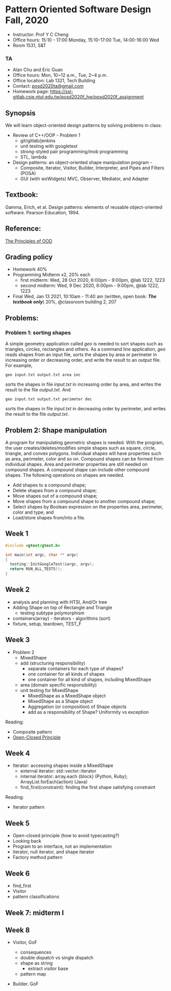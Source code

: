 # Pattern Oriented Software Design Fall, 2020

- Instructor: Prof Y C Cheng
- Office hours: 15:10 - 17:00 Monday, 15:10-17:00 Tue, 14:00-16:00 Wed
- Room 1531, S&T

### TA  
- Alan Chu and Eric Guan
- Office hours:  Mon, 10~12 a.m., Tue, 2~4 p.m.  
- Office location: Lab 1321, Tech Building
- Contact: posd2020ta@gmail.com
- Homework page: https://ssl-gitlab.csie.ntut.edu.tw/posd2020f_hw/posd2020f_assignment

## Synopsis

We will learn object-oriented design patterns by solving problems in class:
- Review of C++/OOP - Problem 1
  - git/gitlab/jenkins
  - unit testing with googletest  
  - strong-styled pair programming/mob programming
  - STL, lambda
- Design patterns: an object-oriented shape manipulation program -
  - Composite, Iterator, Visitor, Builder,  Interpreter, and Pipes and Filters (POSA)
  - GUI (with wxWidgets) MVC, Observer, Mediator, and Adapter

## Textbook:
Gamma, Erich, et al. Design patterns: elements of reusable object-oriented software. Pearson Education, 1994.

## Reference:
[The Principles of OOD](http://butunclebob.com/ArticleS.UncleBob.PrinciplesOfOod)

## Grading policy

- Homework 40%
- Programming Midterm x2, 20% each
  - first midterm: Wed, 28 Oct 2020, 6:00pm - 9:00pm, @lab 1222, 1223
  - second midterm: Wed, 9 Dec 2020, 6:00pm - 9:00pm, @lab 1222, 1223
- Final Wed, Jan 13 2021, 10:10am - 11:40 am (written, open book: ___The textbook only___) 20%, @classroom building 2, 207

## Problems:

### Problem 1: sorting shapes

A simple geometry application called _geo_ is needed to sort shapes such as triangles, circles, rectangles and others. As a command line application, _geo_ reads shapes from an input file, sorts the shapes by area or perimeter in increasing order or decreasing order, and write the result to an output file. For example,
```
geo input.txt output.txt area inc
```
sorts the shapes in file _input.txt_ in increasing order by area, and writes the result to the file _output.txt_. And
```
geo input.txt output.txt perimeter dec
```
sorts the shapes in file _input.txt_ in decreasing order by perimeter, and writes the result to the file _output.txt_.

## Problem 2: Shape manipulation

A program for manipulating geometric shapes is needed. With the program, the user creates/deletes/modifies simple shapes such as square, circle, triangle, and convex polygons. Individual shapes will have properties such as area, perimeter, color and so on. Compound shapes can be formed from individual shapes. Area and perimeter properties are still needed on compound shapes. A compound shape can include other compound shapes. The following operations on shapes are needed.

- Add shapes to a compound shape;
- Delete shapes from a compound shape;
- Move shapes out of a compound shape;
- Move shapes from a compound shape to another compound shape;
- Select shapes by Boolean expression on the properties area, perimeter, color and type; and
- Load/store shapes from/into a file.

## Week 1

```c++
#include <gtest/gtest.h>

int main(int argc, char ** argv)
{
  testing::InitGoogleTest(&argc, argv);
  return RUN_ALL_TESTS();
}
```

## Week 2

- analysis and planning with HTSI, And/Or tree
- Adding Shape on top of Rectangle and Triangle
  - testing subtype polymorphism
- containers(array) - iterators - algorithms (sort)
- fixture, setup, teardown, TEST_F

## Week 3

- Problem 2
  - MixedShape
  - add (structuring responsibility)
    - separate containers for each type of shapes?
    - one container for all kinds of shapes
    - one container for all kind of shapes, including MixedShape
  - area (domain specific responsibility)
  - unit testing for MixedShape
    - MixedShape as a MixedShape object
    - MixedShape as a Shape object
    - Aggregation (or composition) of Shape objects
    - add as a responsibility of Shape? Uniformity vs exception

Reading:
- Composite pattern
- [Open-Closed Principle](http://butunclebob.com/ArticleS.UncleBob.PrinciplesOfOod)

## Week 4

- Iterator: accessing shapes inside a MixedShape
  - external iterator: std::vector<T>::iterator
  - internal iterator: array.each {block} (Python, Ruby); ArrayList.forEach(action) (Java)
  - find_first(constraint): finding the first shape satisfying constraint

Reading:
- Iterator pattern

## Week 5

- Open-closed principle (how to avoid typecasting?)
- Looking back
- Program to an interface, not an implementation
- iterator, null iterator, and shape iterator
- Factory method pattern

## Week 6

- find_first
- Visitor
- pattern classifications

## Week 7: midterm I

## Week 8

- Visitor, GoF
  - consequences
  - double dispatch vs single dispatch
  - shape as string
    - extract visitor base
  - pattern map

- Builder. GoF

